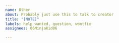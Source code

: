 ```yaml
---
name: Other
about: Probably just use this to talk to creator
title: "[NOTE]"
labels: help wanted, question, wontfix
assignees: 06NinjaKid06

---
```



